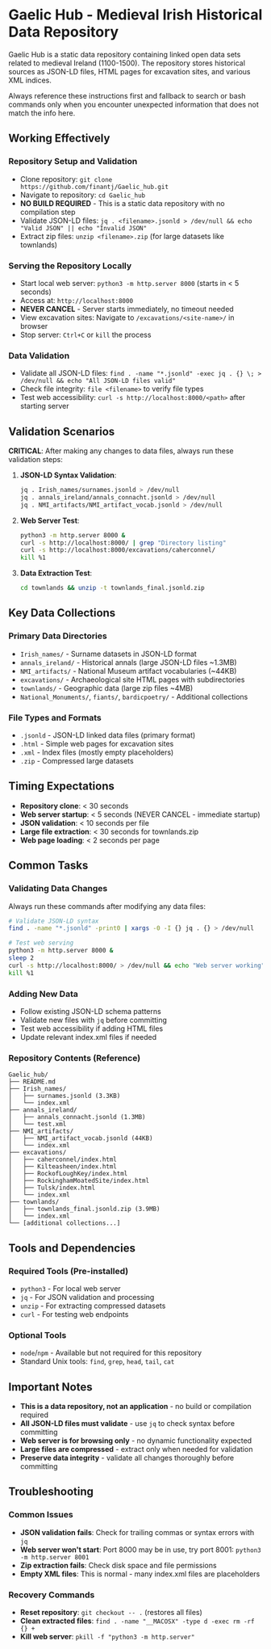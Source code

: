 # Gaelic Hub - Medieval Irish Historical Data Repository

Gaelic Hub is a static data repository containing linked open data sets related to medieval Ireland (1100-1500). The repository stores historical sources as JSON-LD files, HTML pages for excavation sites, and various XML indices.

Always reference these instructions first and fallback to search or bash commands only when you encounter unexpected information that does not match the info here.

## Working Effectively

### Repository Setup and Validation
- Clone repository: `git clone https://github.com/finantj/Gaelic_hub.git`
- Navigate to repository: `cd Gaelic_hub`
- **NO BUILD REQUIRED** - This is a static data repository with no compilation step
- Validate JSON-LD files: `jq . <filename>.jsonld > /dev/null && echo "Valid JSON" || echo "Invalid JSON"`
- Extract zip files: `unzip <filename>.zip` (for large datasets like townlands)

### Serving the Repository Locally
- Start local web server: `python3 -m http.server 8000` (starts in < 5 seconds)
- Access at: `http://localhost:8000`
- **NEVER CANCEL** - Server starts immediately, no timeout needed
- View excavation sites: Navigate to `/excavations/<site-name>/` in browser
- Stop server: `Ctrl+C` or `kill` the process

### Data Validation
- Validate all JSON-LD files: `find . -name "*.jsonld" -exec jq . {} \; > /dev/null && echo "All JSON-LD files valid"`
- Check file integrity: `file <filename>` to verify file types
- Test web accessibility: `curl -s http://localhost:8000/<path>` after starting server

## Validation Scenarios

**CRITICAL**: After making any changes to data files, always run these validation steps:

1. **JSON-LD Syntax Validation**:
   ```bash
   jq . Irish_names/surnames.jsonld > /dev/null
   jq . annals_ireland/annals_connacht.jsonld > /dev/null  
   jq . NMI_artifacts/NMI_artifact_vocab.jsonld > /dev/null
   ```

2. **Web Server Test**:
   ```bash
   python3 -m http.server 8000 &
   curl -s http://localhost:8000/ | grep "Directory listing"
   curl -s http://localhost:8000/excavations/caherconnel/ 
   kill %1
   ```

3. **Data Extraction Test**:
   ```bash
   cd townlands && unzip -t townlands_final.jsonld.zip
   ```

## Key Data Collections

### Primary Data Directories
- `Irish_names/` - Surname datasets in JSON-LD format
- `annals_ireland/` - Historical annals (large JSON-LD files ~1.3MB)
- `NMI_artifacts/` - National Museum artifact vocabularies (~44KB)
- `excavations/` - Archaeological site HTML pages with subdirectories
- `townlands/` - Geographic data (large zip files ~4MB)
- `National_Monuments/`, `fiants/`, `bardicpoetry/` - Additional collections

### File Types and Formats
- `.jsonld` - JSON-LD linked data files (primary format)
- `.html` - Simple web pages for excavation sites
- `.xml` - Index files (mostly empty placeholders)
- `.zip` - Compressed large datasets

## Timing Expectations

- **Repository clone**: < 30 seconds
- **Web server startup**: < 5 seconds (NEVER CANCEL - immediate startup)
- **JSON validation**: < 10 seconds per file
- **Large file extraction**: < 30 seconds for townlands.zip
- **Web page loading**: < 2 seconds per page

## Common Tasks

### Validating Data Changes
Always run these commands after modifying any data files:
```bash
# Validate JSON-LD syntax
find . -name "*.jsonld" -print0 | xargs -0 -I {} jq . {} > /dev/null

# Test web serving
python3 -m http.server 8000 &
sleep 2
curl -s http://localhost:8000/ > /dev/null && echo "Web server working"
kill %1
```

### Adding New Data
- Follow existing JSON-LD schema patterns
- Validate new files with `jq` before committing
- Test web accessibility if adding HTML files
- Update relevant index.xml files if needed

### Repository Contents (Reference)
```
Gaelic_hub/
├── README.md
├── Irish_names/
│   ├── surnames.jsonld (3.3KB)
│   └── index.xml
├── annals_ireland/
│   ├── annals_connacht.jsonld (1.3MB)
│   └── test.xml
├── NMI_artifacts/
│   ├── NMI_artifact_vocab.jsonld (44KB)
│   └── index.xml
├── excavations/
│   ├── caherconnel/index.html
│   ├── Kilteasheen/index.html
│   ├── RockofLoughKey/index.html
│   ├── RockinghamMoatedSite/index.html
│   ├── Tulsk/index.html
│   └── index.xml
├── townlands/
│   ├── townlands_final.jsonld.zip (3.9MB)
│   └── index.xml
└── [additional collections...]
```

## Tools and Dependencies

### Required Tools (Pre-installed)
- `python3` - For local web server
- `jq` - For JSON validation and processing  
- `unzip` - For extracting compressed datasets
- `curl` - For testing web endpoints

### Optional Tools
- `node`/`npm` - Available but not required for this repository
- Standard Unix tools: `find`, `grep`, `head`, `tail`, `cat`

## Important Notes

- **This is a data repository, not an application** - no build or compilation required
- **All JSON-LD files must validate** - use `jq` to check syntax before committing
- **Web server is for browsing only** - no dynamic functionality expected
- **Large files are compressed** - extract only when needed for validation
- **Preserve data integrity** - validate all changes thoroughly before committing

## Troubleshooting

### Common Issues
- **JSON validation fails**: Check for trailing commas or syntax errors with `jq`
- **Web server won't start**: Port 8000 may be in use, try port 8001: `python3 -m http.server 8001`
- **Zip extraction fails**: Check disk space and file permissions
- **Empty XML files**: This is normal - many index.xml files are placeholders

### Recovery Commands
- **Reset repository**: `git checkout -- .` (restores all files)
- **Clean extracted files**: `find . -name "__MACOSX" -type d -exec rm -rf {} +`
- **Kill web server**: `pkill -f "python3 -m http.server"`